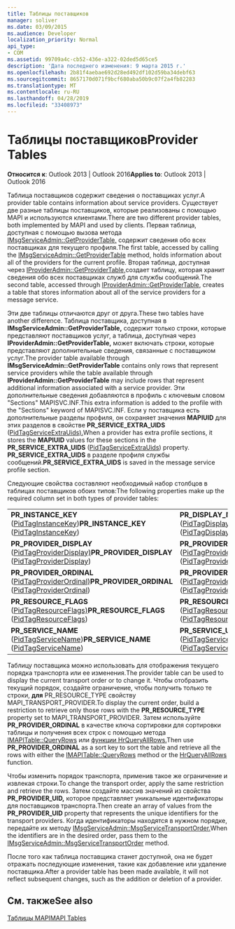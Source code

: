 ```yaml
---
title: Таблицы поставщиков
manager: soliver
ms.date: 03/09/2015
ms.audience: Developer
localization_priority: Normal
api_type:
- COM
ms.assetid: 99709a4c-cb52-436e-a322-02ded5d65ce5
description: 'Дата последнего изменения: 9 марта 2015 г.'
ms.openlocfilehash: 2b81f4aebae692d28ed492df102d59ba34debf63
ms.sourcegitcommit: 8657170d071f9bcf680aba50b9c07f2a4fb82283
ms.translationtype: MT
ms.contentlocale: ru-RU
ms.lasthandoff: 04/28/2019
ms.locfileid: "33408973"
---
```

# <a name="provider-tables"></a><span data-ttu-id="8a0bb-103">Таблицы поставщиков</span><span class="sxs-lookup"><span data-stu-id="8a0bb-103">Provider Tables</span></span>

  
  
<span data-ttu-id="8a0bb-104">**Относится к**: Outlook 2013 | Outlook 2016</span><span class="sxs-lookup"><span data-stu-id="8a0bb-104">**Applies to**: Outlook 2013 | Outlook 2016</span></span> 
  
<span data-ttu-id="8a0bb-105">Таблица поставщиков содержит сведения о поставщиках услуг.</span><span class="sxs-lookup"><span data-stu-id="8a0bb-105">A provider table contains information about service providers.</span></span> <span data-ttu-id="8a0bb-106">Существует две разные таблицы поставщиков, которые реализованы с помощью MAPI и используются клиентами.</span><span class="sxs-lookup"><span data-stu-id="8a0bb-106">There are two different provider tables, both implemented by MAPI and used by clients.</span></span> <span data-ttu-id="8a0bb-107">Первая таблица, доступная с помощью вызова метода [IMsgServiceAdmin::GetProviderTable,](imsgserviceadmin-getprovidertable.md) содержит сведения обо всех поставщиках для текущего профиля.</span><span class="sxs-lookup"><span data-stu-id="8a0bb-107">The first table, accessed by calling the [IMsgServiceAdmin::GetProviderTable](imsgserviceadmin-getprovidertable.md) method, holds information about all of the providers for the current profile.</span></span> <span data-ttu-id="8a0bb-108">Вторая таблица, доступная через [IProviderAdmin::GetProviderTable,](iprovideradmin-getprovidertable.md)создает таблицу, которая хранит сведения обо всех поставщиках служб для службы сообщений.</span><span class="sxs-lookup"><span data-stu-id="8a0bb-108">The second table, accessed through [IProviderAdmin::GetProviderTable](iprovideradmin-getprovidertable.md), creates a table that stores information about all of the service providers for a message service.</span></span>
  
<span data-ttu-id="8a0bb-109">Эти две таблицы отличаются друг от друга.</span><span class="sxs-lookup"><span data-stu-id="8a0bb-109">These two tables have another difference.</span></span> <span data-ttu-id="8a0bb-110">Таблица поставщика, доступная в **IMsgServiceAdmin::GetProviderTable,** содержит только строки, которые представляют поставщиков услуг, а таблица, доступная через **IProviderAdmin::GetProviderTable,** может включать строки, которые представляют дополнительные сведения, связанные с поставщиком услуг.</span><span class="sxs-lookup"><span data-stu-id="8a0bb-110">The provider table available through **IMsgServiceAdmin::GetProviderTable** contains only rows that represent service providers while the table available through **IProviderAdmin::GetProviderTable** may include rows that represent additional information associated with a service provider.</span></span> <span data-ttu-id="8a0bb-111">Эти дополнительные сведения добавляются в профиль с ключевым словом "Sections" MAPISVC.INF.</span><span class="sxs-lookup"><span data-stu-id="8a0bb-111">This extra information is added to the profile with the "Sections" keyword of MAPISVC.INF.</span></span> <span data-ttu-id="8a0bb-112">Если у поставщика есть дополнительные разделы профиля, он сохраняет значения **MAPIUID** для этих разделов в свойстве **PR_SERVICE_EXTRA_UIDS** ([PidTagServiceExtraUids).](pidtagserviceextrauids-canonical-property.md)</span><span class="sxs-lookup"><span data-stu-id="8a0bb-112">When a provider has extra profile sections, it stores the **MAPIUID** values for these sections in the **PR_SERVICE_EXTRA_UIDS** ([PidTagServiceExtraUids](pidtagserviceextrauids-canonical-property.md)) property.</span></span> <span data-ttu-id="8a0bb-113">**PR_SERVICE_EXTRA_UIDS** в разделе профиля службы сообщений.</span><span class="sxs-lookup"><span data-stu-id="8a0bb-113">**PR_SERVICE_EXTRA_UIDS** is saved in the message service profile section.</span></span> 
  
<span data-ttu-id="8a0bb-114">Следующие свойства составляют необходимый набор столбцов в таблицах поставщиков обоих типов:</span><span class="sxs-lookup"><span data-stu-id="8a0bb-114">The following properties make up the required column set in both types of provider tables:</span></span>
  
|||
|:-----|:-----|
|<span data-ttu-id="8a0bb-115">**PR_INSTANCE_KEY** ([PidTagInstanceKey](pidtaginstancekey-canonical-property.md))</span><span class="sxs-lookup"><span data-stu-id="8a0bb-115">**PR_INSTANCE_KEY** ([PidTagInstanceKey](pidtaginstancekey-canonical-property.md))</span></span>  <br/> |<span data-ttu-id="8a0bb-116">**PR_DISPLAY_NAME** ([PidTagDisplayName](pidtagdisplayname-canonical-property.md))</span><span class="sxs-lookup"><span data-stu-id="8a0bb-116">**PR_DISPLAY_NAME** ([PidTagDisplayName](pidtagdisplayname-canonical-property.md))</span></span>  <br/> |
|<span data-ttu-id="8a0bb-117">**PR_PROVIDER_DISPLAY** ([PidTagProviderDisplay)](pidtagproviderdisplay-canonical-property.md)</span><span class="sxs-lookup"><span data-stu-id="8a0bb-117">**PR_PROVIDER_DISPLAY** ([PidTagProviderDisplay](pidtagproviderdisplay-canonical-property.md))</span></span>  <br/> |<span data-ttu-id="8a0bb-118">**PR_PROVIDER_DLL_NAME** ([PidTagProviderDllName](pidtagproviderdllname-canonical-property.md))</span><span class="sxs-lookup"><span data-stu-id="8a0bb-118">**PR_PROVIDER_DLL_NAME** ([PidTagProviderDllName](pidtagproviderdllname-canonical-property.md))</span></span>  <br/> |
|<span data-ttu-id="8a0bb-119">**PR_PROVIDER_ORDINAL** ([PidTagProviderOrdinal)](pidtagproviderordinal-canonical-property.md)</span><span class="sxs-lookup"><span data-stu-id="8a0bb-119">**PR_PROVIDER_ORDINAL** ([PidTagProviderOrdinal](pidtagproviderordinal-canonical-property.md))</span></span>  <br/> |<span data-ttu-id="8a0bb-120">**PR_PROVIDER_UID** ([PidTagProviderUid)](pidtagprovideruid-canonical-property.md)</span><span class="sxs-lookup"><span data-stu-id="8a0bb-120">**PR_PROVIDER_UID** ([PidTagProviderUid](pidtagprovideruid-canonical-property.md))</span></span>  <br/> |
|<span data-ttu-id="8a0bb-121">**PR_RESOURCE_FLAGS** ([PidTagResourceFlags)](pidtagresourceflags-canonical-property.md)</span><span class="sxs-lookup"><span data-stu-id="8a0bb-121">**PR_RESOURCE_FLAGS** ([PidTagResourceFlags](pidtagresourceflags-canonical-property.md))</span></span>  <br/> |<span data-ttu-id="8a0bb-122">**PR_RESOURCE_TYPE** ([PidTagResourceType)](pidtagresourcetype-canonical-property.md)</span><span class="sxs-lookup"><span data-stu-id="8a0bb-122">**PR_RESOURCE_TYPE** ([PidTagResourceType](pidtagresourcetype-canonical-property.md))</span></span>  <br/> |
|<span data-ttu-id="8a0bb-123">**PR_SERVICE_NAME** ([PidTagServiceName](pidtagservicename-canonical-property.md))</span><span class="sxs-lookup"><span data-stu-id="8a0bb-123">**PR_SERVICE_NAME** ([PidTagServiceName](pidtagservicename-canonical-property.md))</span></span>  <br/> |<span data-ttu-id="8a0bb-124">**PR_SERVICE_UID** ([PidTagServiceUid)](pidtagserviceuid-canonical-property.md)</span><span class="sxs-lookup"><span data-stu-id="8a0bb-124">**PR_SERVICE_UID** ([PidTagServiceUid](pidtagserviceuid-canonical-property.md))</span></span>  <br/> |
   
<span data-ttu-id="8a0bb-125">Таблицу поставщика можно использовать для отображения текущего порядка транспорта или ее изменения.</span><span class="sxs-lookup"><span data-stu-id="8a0bb-125">The provider table can be used to display the current transport order or to change it.</span></span> <span data-ttu-id="8a0bb-126">Чтобы отобразить текущий порядок, создайте ограничение, чтобы получить только те строки, **для** PR_RESOURCE_TYPE свойству MAPI_TRANSPORT_PROVIDER.</span><span class="sxs-lookup"><span data-stu-id="8a0bb-126">To display the current order, build a restriction to retrieve only those rows with the **PR_RESOURCE_TYPE** property set to MAPI_TRANSPORT_PROVIDER.</span></span> <span data-ttu-id="8a0bb-127">Затем используйте **PR_PROVIDER_ORDINAL** в качестве ключа сортировки для сортировки таблицы и получения всех строк с помощью метода [IMAPITable::QueryRows](imapitable-queryrows.md) или [функции HrQueryAllRows.](hrqueryallrows.md)</span><span class="sxs-lookup"><span data-stu-id="8a0bb-127">Then use **PR_PROVIDER_ORDINAL** as a sort key to sort the table and retrieve all the rows with either the [IMAPITable::QueryRows](imapitable-queryrows.md) method or the [HrQueryAllRows](hrqueryallrows.md) function.</span></span> 
  
<span data-ttu-id="8a0bb-128">Чтобы изменить порядок транспорта, применив такое же ограничение и извлекая строки.</span><span class="sxs-lookup"><span data-stu-id="8a0bb-128">To change the transport order, apply the same restriction and retrieve the rows.</span></span> <span data-ttu-id="8a0bb-129">Затем создайте массив значений из свойства **PR_PROVIDER_UID,** которое представляет уникальные идентификаторы для поставщиков транспорта.</span><span class="sxs-lookup"><span data-stu-id="8a0bb-129">Then create an array of values from the **PR_PROVIDER_UID** property that represents the unique identifiers for the transport providers.</span></span> <span data-ttu-id="8a0bb-130">Когда идентификаторы находятся в нужном порядке, передайте их методу [IMsgServiceAdmin::MsgServiceTransportOrder.](imsgserviceadmin-msgservicetransportorder.md)</span><span class="sxs-lookup"><span data-stu-id="8a0bb-130">When the identifiers are in the desired order, pass them to the [IMsgServiceAdmin::MsgServiceTransportOrder](imsgserviceadmin-msgservicetransportorder.md) method.</span></span> 
  
<span data-ttu-id="8a0bb-131">После того как таблица поставщика станет доступной, она не будет отражать последующие изменения, такие как добавление или удаление поставщика.</span><span class="sxs-lookup"><span data-stu-id="8a0bb-131">After a provider table has been made available, it will not reflect subsequent changes, such as the addition or deletion of a provider.</span></span>
  
## <a name="see-also"></a><span data-ttu-id="8a0bb-132">См. также</span><span class="sxs-lookup"><span data-stu-id="8a0bb-132">See also</span></span>



[<span data-ttu-id="8a0bb-133">Таблицы MAPI</span><span class="sxs-lookup"><span data-stu-id="8a0bb-133">MAPI Tables</span></span>](mapi-tables.md)

